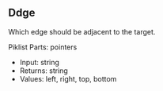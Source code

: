 ## Ddge

Which edge should be adjacent to the target.

Piklist Parts: pointers

* Input:  string
* Returns:  string
* Values: left, right, top, bottom

